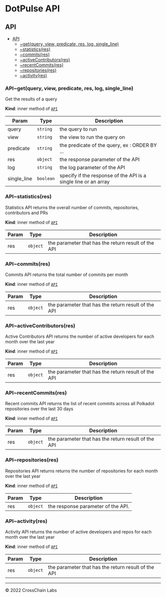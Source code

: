 # DotPulse API

<a name="module_API"></a>

## API

* [API](#module_API)
    * [~get(query, view, predicate, res, log, single_line)](#module_API..get)
    * [~statistics(res)](#module_API..statistics)
    * [~commits(res)](#module_API..commits)
    * [~activeContributors(res)](#module_API..activeContributors)
    * [~recentCommits(res)](#module_API..recentCommits)
    * [~repositories(res)](#module_API..repositories)
    * [~activity(res)](#module_API..activity)

<a name="module_API..get"></a>

### API~get(query, view, predicate, res, log, single_line)
Get the results of a query

**Kind**: inner method of [<code>API</code>](#module_API)  

| Param | Type | Description |
| --- | --- | --- |
| query | <code>string</code> | the query to run |
| view | <code>string</code> | the view to run the query on |
| predicate | <code>string</code> | the predicate of the query, ex : ORDER BY ... |
| res | <code>object</code> | the response parameter of the API |
| log | <code>string</code> | the log parameter of the API |
| single_line | <code>boolean</code> | specify if the response of the API is a single line or an array |

<a name="module_API..statistics"></a>

### API~statistics(res)
Statistics API
returns the overall number of commits, repositories, contributors and PRs

**Kind**: inner method of [<code>API</code>](#module_API)  

| Param | Type | Description |
| --- | --- | --- |
| res | <code>object</code> | the parameter that has the return result of the API |

<a name="module_API..commits"></a>

### API~commits(res)
Commits API
returns the total number of commits per month

**Kind**: inner method of [<code>API</code>](#module_API)  

| Param | Type | Description |
| --- | --- | --- |
| res | <code>object</code> | the parameter that has the return result of the API |

<a name="module_API..activeContributors"></a>

### API~activeContributors(res)
Active Contributors API
returns the number of active developers for each month over the last year

**Kind**: inner method of [<code>API</code>](#module_API)  

| Param | Type | Description |
| --- | --- | --- |
| res | <code>object</code> | the parameter that has the return result of the API |

<a name="module_API..recentCommits"></a>

### API~recentCommits(res)
Recent commits API
returns the list of recent commits across all Polkadot repositories over the last 30 days

**Kind**: inner method of [<code>API</code>](#module_API)  

| Param | Type | Description |
| --- | --- | --- |
| res | <code>object</code> | the parameter that has the return result of the API |

<a name="module_API..repositories"></a>

### API~repositories(res)
Repositories API
returns  returns the number of repositories for each month over the last year

**Kind**: inner method of [<code>API</code>](#module_API)  

| Param | Type | Description |
| --- | --- | --- |
| res | <code>object</code> | the response parameter of the API. |

<a name="module_API..activity"></a>

### API~activity(res)
Activity API
returns the number of active developers and repos for each month over the last year

**Kind**: inner method of [<code>API</code>](#module_API)  

| Param | Type | Description |
| --- | --- | --- |
| res | <code>object</code> | the parameter that has the return result of the API |


* * *

&copy; 2022 CrossChain Labs